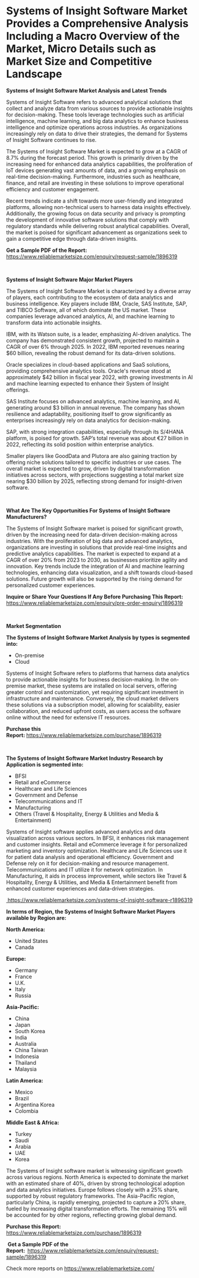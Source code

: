 <p><h1>Systems of Insight Software Market Provides a Comprehensive Analysis Including a Macro Overview of the Market, Micro Details such as Market Size and Competitive Landscape</h1></p><p><strong>Systems of Insight Software Market Analysis and Latest Trends</strong></p>
<p><p>Systems of Insight Software refers to advanced analytical solutions that collect and analyze data from various sources to provide actionable insights for decision-making. These tools leverage technologies such as artificial intelligence, machine learning, and big data analytics to enhance business intelligence and optimize operations across industries. As organizations increasingly rely on data to drive their strategies, the demand for Systems of Insight Software continues to rise.</p><p>The Systems of Insight Software Market is expected to grow at a CAGR of 8.7% during the forecast period. This growth is primarily driven by the increasing need for enhanced data analytics capabilities, the proliferation of IoT devices generating vast amounts of data, and a growing emphasis on real-time decision-making. Furthermore, industries such as healthcare, finance, and retail are investing in these solutions to improve operational efficiency and customer engagement. </p><p>Recent trends indicate a shift towards more user-friendly and integrated platforms, allowing non-technical users to harness data insights effectively. Additionally, the growing focus on data security and privacy is prompting the development of innovative software solutions that comply with regulatory standards while delivering robust analytical capabilities. Overall, the market is poised for significant advancement as organizations seek to gain a competitive edge through data-driven insights.</p></p>
<p><strong>Get a Sample PDF of the Report:&nbsp;</strong> <a href="https://www.reliablemarketsize.com/enquiry/request-sample/1896319?utm_campaign=3117&utm_medium=2&utm_source=Github&utm_content=ia&utm_term=28032025&utm_id=systems-of-insight-software">https://www.reliablemarketsize.com/enquiry/request-sample/1896319</a></p>
<p>&nbsp;</p>
<p><strong>Systems of Insight Software Major Market Players</strong></p>
<p><p>The Systems of Insight Software Market is characterized by a diverse array of players, each contributing to the ecosystem of data analytics and business intelligence. Key players include IBM, Oracle, SAS Institute, SAP, and TIBCO Software, all of which dominate the US market. These companies leverage advanced analytics, AI, and machine learning to transform data into actionable insights.</p><p>IBM, with its Watson suite, is a leader, emphasizing AI-driven analytics. The company has demonstrated consistent growth, projected to maintain a CAGR of over 6% through 2025. In 2022, IBM reported revenues nearing $60 billion, revealing the robust demand for its data-driven solutions.</p><p>Oracle specializes in cloud-based applications and SaaS solutions, providing comprehensive analytics tools. Oracle's revenue stood at approximately $42 billion in fiscal year 2022, with growing investments in AI and machine learning expected to enhance their System of Insight offerings.</p><p>SAS Institute focuses on advanced analytics, machine learning, and AI, generating around $3 billion in annual revenue. The company has shown resilience and adaptability, positioning itself to grow significantly as enterprises increasingly rely on data analytics for decision-making.</p><p>SAP, with strong integration capabilities, especially through its S/4HANA platform, is poised for growth. SAP’s total revenue was about €27 billion in 2022, reflecting its solid position within enterprise analytics.</p><p>Smaller players like GoodData and Plutora are also gaining traction by offering niche solutions tailored to specific industries or use cases. The overall market is expected to grow, driven by digital transformation initiatives across sectors, with projections suggesting a total market size nearing $30 billion by 2025, reflecting strong demand for insight-driven software.</p></p>
<p>&nbsp;</p>
<p><strong>What Are The Key Opportunities For Systems of Insight Software Manufacturers?</strong></p>
<p><p>The Systems of Insight Software market is poised for significant growth, driven by the increasing need for data-driven decision-making across industries. With the proliferation of big data and advanced analytics, organizations are investing in solutions that provide real-time insights and predictive analytics capabilities. The market is expected to expand at a CAGR of over 20% from 2023 to 2030, as businesses prioritize agility and innovation. Key trends include the integration of AI and machine learning technologies, enhancing data visualization, and a shift towards cloud-based solutions. Future growth will also be supported by the rising demand for personalized customer experiences.</p></p>
<p><strong>Inquire or Share Your Questions If Any Before Purchasing This Report:</strong> <a href="https://www.reliablemarketsize.com/enquiry/pre-order-enquiry/1896319?utm_campaign=3117&utm_medium=2&utm_source=Github&utm_content=ia&utm_term=28032025&utm_id=systems-of-insight-software">https://www.reliablemarketsize.com/enquiry/pre-order-enquiry/1896319</a></p>
<p>&nbsp;</p>
<p><strong>Market Segmentation</strong></p>
<p><strong>The Systems of Insight Software Market Analysis by types is segmented into:</strong></p>
<p><ul><li>On-premise</li><li>Cloud</li></ul></p>
<p><p>Systems of Insight Software refers to platforms that harness data analytics to provide actionable insights for business decision-making. In the on-premise market, these systems are installed on local servers, offering greater control and customization, yet requiring significant investment in infrastructure and maintenance. Conversely, the cloud market delivers these solutions via a subscription model, allowing for scalability, easier collaboration, and reduced upfront costs, as users access the software online without the need for extensive IT resources.</p></p>
<p><strong>Purchase this Report:&nbsp;</strong><a href="https://www.reliablemarketsize.com/purchase/1896319?utm_campaign=3117&utm_medium=2&utm_source=Github&utm_content=ia&utm_term=28032025&utm_id=systems-of-insight-software">https://www.reliablemarketsize.com/purchase/1896319</a></p>
<p>&nbsp;</p>
<p><strong>The Systems of Insight Software Market Industry Research by Application is segmented into:</strong></p>
<p><ul><li>BFSI</li><li>Retail and eCommerce</li><li>Healthcare and Life Sciences</li><li>Government and Defense</li><li>Telecommunications and IT</li><li>Manufacturing</li><li>Others (Travel & Hospitality, Energy & Utilities and Media & Entertainment)</li></ul></p>
<p><p>Systems of Insight software applies advanced analytics and data visualization across various sectors. In BFSI, it enhances risk management and customer insights. Retail and eCommerce leverage it for personalized marketing and inventory optimization. Healthcare and Life Sciences use it for patient data analysis and operational efficiency. Government and Defense rely on it for decision-making and resource management. Telecommunications and IT utilize it for network optimization. In Manufacturing, it aids in process improvement, while sectors like Travel & Hospitality, Energy & Utilities, and Media & Entertainment benefit from enhanced customer experiences and data-driven strategies.</p></p>
<p><a href="https://www.reliablemarketsize.com/systems-of-insight-software-r1896319?utm_campaign=3117&utm_medium=2&utm_source=Github&utm_content=ia&utm_term=28032025&utm_id=systems-of-insight-software">&nbsp;https://www.reliablemarketsize.com/systems-of-insight-software-r1896319</a></p>
<p><strong>In terms of Region, the Systems of Insight Software Market Players available by Region are:</strong></p>
<p>
    <p> <strong> North America: </strong>
        <ul>
            <li>United States</li>
            <li>Canada</li>
        </ul>
        </p> 
    <p> <strong> Europe: </strong>
        <ul>
            <li>Germany</li>
            <li>France</li>
            <li>U.K.</li>
            <li>Italy</li>
            <li>Russia</li>
        </ul>
        </p> 
    <p> <strong> Asia-Pacific: </strong>
        <ul>
            <li>China</li>
            <li>Japan</li>
            <li>South Korea</li>
            <li>India</li>
            <li>Australia</li>
            <li>China Taiwan</li>
            <li>Indonesia</li>
            <li>Thailand</li>
            <li>Malaysia</li>
        </ul>
        </p> 
    <p> <strong> Latin America: </strong>
        <ul>
            <li>Mexico</li>
            <li>Brazil</li>
            <li>Argentina Korea</li>
            <li>Colombia</li>
        </ul>
        </p> 
    <p> <strong> Middle East & Africa: </strong>
        <ul>
            <li>Turkey</li>
            <li>Saudi</li>
            <li>Arabia</li>
            <li>UAE</li>
            <li>Korea</li>
        </ul>
    </p>
    </p>
<p><p>The Systems of Insight software market is witnessing significant growth across various regions. North America is expected to dominate the market with an estimated share of 40%, driven by strong technological adoption and data analytics initiatives. Europe follows closely with a 25% share, supported by robust regulatory frameworks. The Asia-Pacific region, particularly China, is rapidly emerging, projected to capture a 20% share, fueled by increasing digital transformation efforts. The remaining 15% will be accounted for by other regions, reflecting growing global demand.</p></p>
<p><strong>Purchase this Report: </strong><a href="https://www.reliablemarketsize.com/purchase/1896319?utm_campaign=3117&utm_medium=2&utm_source=Github&utm_content=ia&utm_term=28032025&utm_id=systems-of-insight-software">https://www.reliablemarketsize.com/purchase/1896319</a></p>
<p>&nbsp;<strong>Get a Sample PDF of the Report:&nbsp;&nbsp;</strong><a href="https://www.reliablemarketsize.com/enquiry/request-sample/1896319?utm_campaign=3117&utm_medium=2&utm_source=Github&utm_content=ia&utm_term=28032025&utm_id=systems-of-insight-software">https://www.reliablemarketsize.com/enquiry/request-sample/1896319</a></p>
<p><strong></strong></p>
<p>Check more reports on <a href="https://www.reliablemarketsize.com/?utm_campaign=3117&utm_medium=2&utm_source=Github&utm_content=ia&utm_term=28032025&utm_id=systems-of-insight-software">https://www.reliablemarketsize.com/</a></p>
